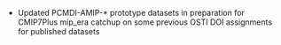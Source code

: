 - Updated PCMDI-AMIP-* prototype datasets in preparation for CMIP7Plus mip_era
catchup on some previous OSTI DOI assignments for published datasets
